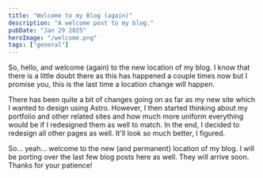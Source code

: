 ```yaml
---
title: "Welcome to my Blog (again)"
description: "A welcome post to my blog."
pubDate: "Jan 29 2025"
heroImage: "/welcome.png"
tags: ["general"]
---
```


So, hello, and welcome (again) to the new location of my blog. I know that there is a little doubt there as this has happened a couple times now but I promise you, this is the last time a location change will happen. 

There has been quite a bit of changes going on as far as my new site which I wanted to design using Astro. However, I then started thinking about my portfolio and other related sites and how much more uniform everything would be if I redesigned them as well to match. In the end, I decided to redesign all other pages as well. It'll look so much better, I figured.

So... yeah... welcome to the new (and permanent) location of my blog. I will be porting over the last few blog posts here as well. They will arrive soon. Thanks for your patience!
